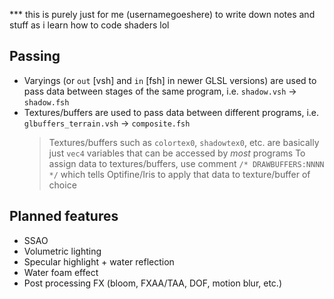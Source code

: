 *** this is purely just for me (usernamegoeshere) to write down notes and stuff as i learn how to code shaders lol

## Passing
- Varyings (or `out` [vsh] and `in` [fsh] in newer GLSL versions) are used to pass data between stages of the same program, i.e. `shadow.vsh` -> `shadow.fsh`
- Textures/buffers are used to pass data between different programs, i.e. `glbuffers_terrain.vsh` -> `composite.fsh`
	> Textures/buffers such as `colortex0`, `shadowtex0`, etc. are basically just `vec4` variables that can be accessed by *most* programs
	> To assign data to textures/buffers, use comment `/* DRAWBUFFERS:NNNN */` which tells Optifine/Iris to apply that data to texture/buffer of choice

## Planned features
- SSAO
- Volumetric lighting
- Specular highlight + water reflection
- Water foam effect
- Post processing FX (bloom, FXAA/TAA, DOF, motion blur, etc.)